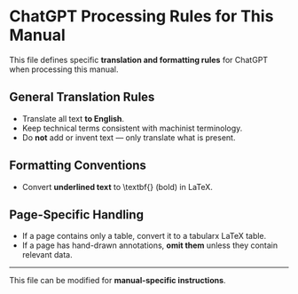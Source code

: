 # ChatGPT Processing Rules for This Manual

This file defines specific **translation and formatting rules** for ChatGPT when processing this manual.

## **General Translation Rules**
- Translate all text **to English**.
- Keep technical terms consistent with machinist terminology.
- Do **not** add or invent text — only translate what is present.

## **Formatting Conventions**
- Convert **underlined text** to \textbf{} (bold) in LaTeX.

## **Page-Specific Handling**
- If a page contains only a table, convert it to a tabularx LaTeX table.
- If a page has hand-drawn annotations, **omit them** unless they contain relevant data.

---

This file can be modified for **manual-specific instructions**.
